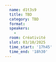 ```yaml
---
  name: d1t3s9
  title: TBD
  category: TBD
  format: 
  speakers: 
    - 
  room: Créativité
  slot: 03/10/2025
  time_start: '17h45'
  time_end: '18h30'
---
```

